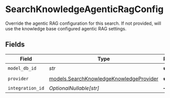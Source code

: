 # SearchKnowledgeAgenticRagConfig

Override the agentic RAG configuration for this search. If not provided, will use the knowledge base configured agentic RAG settings.


## Fields

| Field                                                                                    | Type                                                                                     | Required                                                                                 | Description                                                                              |
| ---------------------------------------------------------------------------------------- | ---------------------------------------------------------------------------------------- | ---------------------------------------------------------------------------------------- | ---------------------------------------------------------------------------------------- |
| `model_db_id`                                                                            | *str*                                                                                    | :heavy_check_mark:                                                                       | N/A                                                                                      |
| `provider`                                                                               | [models.SearchKnowledgeKnowledgeProvider](../models/searchknowledgeknowledgeprovider.md) | :heavy_check_mark:                                                                       | N/A                                                                                      |
| `integration_id`                                                                         | *OptionalNullable[str]*                                                                  | :heavy_minus_sign:                                                                       | N/A                                                                                      |